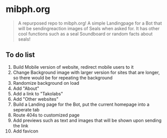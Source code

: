 # mibph.org
>A repurposed repo to mibph.org! A simple Landingpage for a Bot that will be sendingreaction images of Seals when asked for. It has other cool functions such as a seal Soundboard or random facts about seals!

## To do list

1. Build Mobile version of website, redirect mobile users to it
2. Change Background image with larger version for sites that are longer, so there would be for repeating the background
3. Randomize background on load
5. Add "About"
6. Add a link to "Takolabs"
7. Add "Other websites"
9. Build a Landing page for the Bot, put the current homepage into a seperate tab
10. Route 404s to customized page
11. Add previews such as text and images that will be shown upon sending the link
12. Add favicon